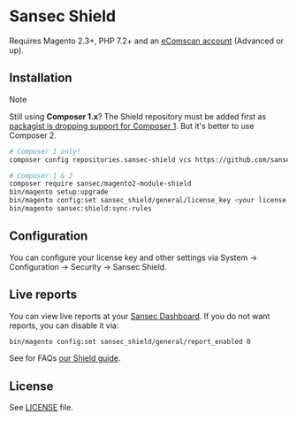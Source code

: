 # Sansec Shield

Requires Magento 2.3+, PHP 7.2+ and an [eComscan account](https://sansec.io/pricing) (Advanced or up).

## Installation

> [!NOTE]
> Still using **Composer 1.x**? The Shield repository must be added first as [packagist is dropping support for Composer 1](https://blog.packagist.com/shutting-down-packagist-org-support-for-composer-1-x/). But it's better to use Composer 2.
> ```bash
> # Composer 1 only!
> composer config repositories.sansec-shield vcs https://github.com/sansecio/magento2-module-shield.git
> ```

```bash
# Composer 1 & 2
composer require sansec/magento2-module-shield
bin/magento setup:upgrade
bin/magento config:set sansec_shield/general/license_key <your license key>
bin/magento sansec:shield:sync-rules
```

## Configuration

You can configure your license key and other settings via System → Configuration → Security → Sansec Shield.

## Live reports

You can view live reports at your [Sansec Dashboard](https://dashboard.sansec.io/d/account/shield). If you do not want reports, you can disable it via:

```bash
bin/magento config:set sansec_shield/general/report_enabled 0
```

See for FAQs [our Shield guide](https://sansec.io/guides/sansec-shield).

## License

See [LICENSE](./LICENSE) file.
